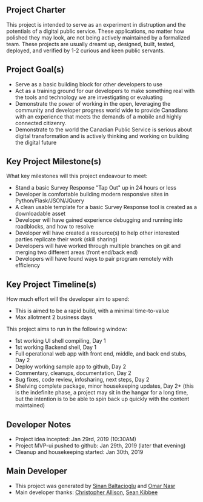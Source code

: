 ## Project Charter

This project is intended to serve as an experiment in distruption and the potentials of a digital public service. These applications, no matter how polished they may look, are not being actively maintained by a formalized team. These projects are usually dreamt up, designed, built, tested, deployed, and verified by 1-2 curious and keen public servants.

## Project Goal(s)
* Serve as a basic building block for other developers to use
* Act as a training ground for our developers to make something real with the tools and technology we are investigating or evaluating
* Demonstrate the power of working in the open, leveraging the community and developer progress world wide to provide Canadians with an experience that meets the demands of a mobile and highly connected citizenry.
* Demonstrate to the world the Canadian Public Service is serious about digital transformation and is actively thinking and working on building the digital future

## Key Project Milestone(s)

What key milestones will this project endeavour to meet:
* Stand a basic Survey Response "Tap Out" up in 24 hours or less
* Developer is comfortable building modern responsive sites in Python/Flask/JSON/JQuery
* A clean usable template for a basic Survey Response tool is created as a downloadable asset
* Developer will have gained experience debugging and running into roadblocks, and how to resolve
* Developer will have created a resource(s) to help other interested parties replicate their work (skill sharing)
* Developers will have worked through multiple branches on git and merging two different areas (front end/back end)
* Developers will have found ways to pair program remotely with efficiency

##  Key Project Timeline(s)

How much effort will the developer aim to spend:
* This is aimed to be a rapid build, with a minimal time-to-value
* Max allotment 2 business days

This project aims to run in the following window:
* 1st working UI shell compiling, Day 1
* 1st working Backend shell, Day 1
* Full operational web app with front end, middle, and back end stubs, Day 2
* Deploy working sample app to github, Day 2
* Commentary, cleanups, documentation, Day 2
* Bug fixes, code review, infosharing, next steps, Day 2
* Shelving complete package, minor housekeeping updates, Day 2+ (this is the indefinite phase, a project may sit in the hangar for a long time, but the intention is to be able to spin back up quickly with the content maintained)

## Developer Notes

* Project idea incepted: Jan 29rd, 2019 (10:30AM)
* Project MVP-ui pushed to github: Jan 29th, 2019 (later that evening)
* Cleanup and housekeeping started: Jan 30th, 2019

## Main Developer

* This project was generated by [Sinan Baltacioglu](https://medium.com/the-mighty-weasel) and [Omar Nasr](https://twitter.com/thenextmusk/media)
* Main developer thanks: [Christopher Allison](https://github.com/ToferC), [Sean Kibbee](https://github.com/sdkibb) 